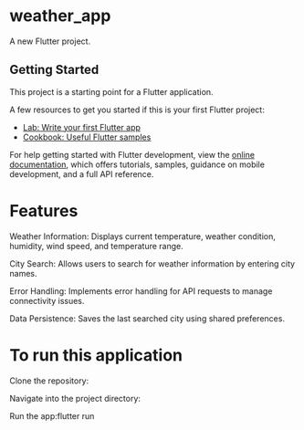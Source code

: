# weather_app

A new Flutter project.

## Getting Started

This project is a starting point for a Flutter application.

A few resources to get you started if this is your first Flutter project:

- [Lab: Write your first Flutter app](https://docs.flutter.dev/get-started/codelab)
- [Cookbook: Useful Flutter samples](https://docs.flutter.dev/cookbook)

For help getting started with Flutter development, view the
[online documentation](https://docs.flutter.dev/), which offers tutorials,
samples, guidance on mobile development, and a full API reference.



# Features
Weather Information: Displays current temperature, weather condition, humidity, wind speed, and temperature range.

City Search: Allows users to search for weather information by entering city names.

Error Handling: Implements error handling for API requests to manage connectivity issues.

Data Persistence: Saves the last searched city using shared preferences.


# To run this application

Clone the repository:

Navigate into the project directory:

Run the app:flutter run
